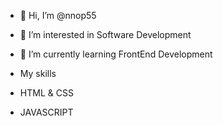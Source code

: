 - 👋 Hi, I’m @nnop55
- 👀 I’m interested in Software Development
- 🌱 I’m currently learning FrontEnd Development

- My skills
- HTML & CSS
- JAVASCRIPT
